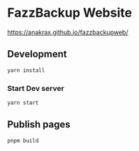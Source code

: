 # FazzBackup Website

https://anakrax.github.io/fazzbackupweb/

## Development

```bash
yarn install
```

### Start Dev server

```bash
yarn start
```

## Publish pages

```bash
pnpm build
```
